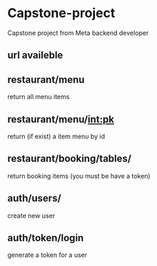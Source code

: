 # Capstone-project
Capstone project from Meta backend developer 

## url availeble

## restaurant/menu 
return all menu items

## restaurant/menu/<int:pk>
return (if exist) a item menu by id

## restaurant/booking/tables/
return booking items (you must be have a token)

## auth/users/
create new user

## auth/token/login
generate a token for a user
